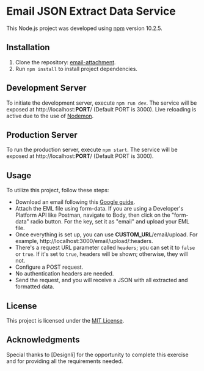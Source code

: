 # Email JSON Extract Data Service

This Node.js project was developed using [npm](https://www.npmjs.com/) version 10.2.5.

## Installation

1. Clone the repository: [email-attachment](https://github.com/DiegoRTK/email-attachment).
2. Run `npm install` to install project dependencies.

## Development Server

To initiate the development server, execute `npm run dev`. The service will be exposed at http://localhost:__PORT__/ (Default PORT is 3000). Live reloading is active due to the use of [Nodemon](https://www.npmjs.com/package/nodemon).

## Production Server

To run the production server, execute `npm start`. The service will be exposed at http://localhost:__PORT__/ (Default PORT is 3000).

## Usage

To utilize this project, follow these steps:
- Download an email following this [Google guide](https://support.google.com/mail/answer/9261412?hl=en).
- Attach the EML file using form-data. If you are using a Developer's Platform API like Postman, navigate to Body, then click on the "form-data" radio button. For the key, set it as "email" and upload your EML file.
- Once everything is set up, you can use __CUSTOM_URL__/email/upload. For example, http://localhost:3000/email/upload/:headers.
- There's a request URL parameter called `headers`; you can set it to `false` or `true`. If it's set to `true`, headers will be shown; otherwise, they will not.
- Configure a POST request.
- No authentication headers are needed.
- Send the request, and you will receive a JSON with all extracted and formatted data.

## License

This project is licensed under the [MIT License](https://opensource.org/license/mit/).

## Acknowledgments

Special thanks to [Designli] for the opportunity to complete this exercise and for providing all the requirements needed.

